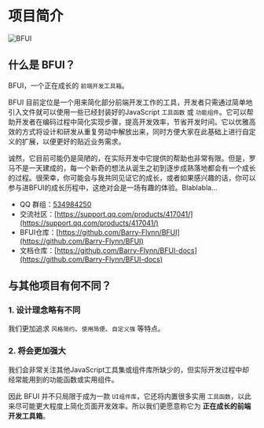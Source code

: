 # 项目简介

![BFUI](/images/BFUI.png)

## 什么是 BFUI？

BFUI，一个正在成长的 `前端开发工具箱`。

BFUI 目前定位是一个用来简化部分前端开发工作的工具，开发者只需通过简单地引入文件就可以使用一些已经封装好的JavaScript `工具函数` 或 `功能组件`。它可以帮助开发者在编码过程中简化实现步骤，提高开发效率，节省开发时间。它以优雅高效的方式将设计和研发从重复劳动中解放出来，同时方便大家在此基础上进行自定义的扩展，以便更好的贴近业务需求。

诚然，它目前可能仍是简陋的，在实际开发中它提供的帮助也非常有限。但是，罗马不是一天建成的，每一个新奇的想法从诞生之初到逐步成熟落地都会有一个成长的过程。很荣幸，你可能会与我共同见证它的成长，或者如果感兴趣的话，你可以参与进BFUI的成长历程中，这绝对会是一场有趣的体验。Blablabla...

- QQ 群组：[534984250](https://qm.qq.com/cgi-bin/qm/qr?k=afn2P002RJm0JkEj3Egsp738KjW_LtKC&authKey=hsFMT4Lip8FB0YMckCWs5GFXQxfb0JDiu1)
- 交流社区：[https://support.qq.com/products/417041/](https://support.qq.com/products/417041/)
- BFUI仓库：[https://github.com/Barry-Flynn/BFUI](https://github.com/Barry-Flynn/BFUI)
- 文档仓库：[https://github.com/Barry-Flynn/BFUI-docs](https://github.com/Barry-Flynn/BFUI-docs)

## 与其他项目有何不同？

### 1. 设计理念略有不同

我们更加追求 `风格简约`、`使用简便`、`自定义强` 等特点。

### 2. 将会更加强大

我们会非常关注其他JavaScript工具集或组件库所缺少的，但实际开发过程中却经常能用到的功能函数或实用组件。

因此 BFUI 并不只局限于成为一款 `UI组件库`，它还将内置很多实用 `工具函数`，以此来尽可能更大程度上简化页面开发效率。所以我们更愿意称它为 **正在成长的前端开发工具箱**。




